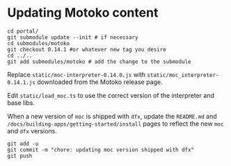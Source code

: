 # Updating Motoko content

```
cd portal/
git submodule update --init # if necessary
cd submodules/motoko
git checkout 0.14.1 #or whatever new tag you desire
cd ../..
git add submodules/motoko # add the change to the submodule
```
Replace `static/moc-interpreter-0.14.0.js` with `static/moc_interpreter-0.14.1.js` downloaded from the Motoko release page.

Edit `static/load_moc.ts` to use the correct version of the interpreter and base libs.

When a new version of `moc` is shipped with `dfx`, update the `README.md` and `/docs/building-apps/getting-started/install` pages to reflect the new `moc` and `dfx` versions.

```
git add -u
git commit -m "chore: updating moc version shipped with dfx"
git push
```
